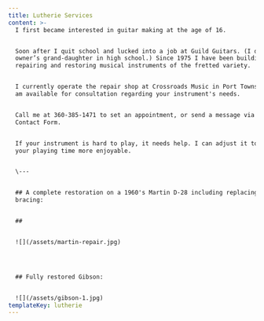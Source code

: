 ```yaml
---
title: Lutherie Services
content: >-
  I first became interested in guitar making at the age of 16.


  Soon after I quit school and lucked into a job at Guild Guitars. (I dated the
  owner’s grand-daughter in high school.) Since 1975 I have been building,
  repairing and restoring musical instruments of the fretted variety.


  I currently operate the repair shop at Crossroads Music in Port Townsend and
  am available for consultation regarding your instrument's needs.


  Call me at 360-385-1471 to set an appointment, or send a message via the
  Contact Form.


  If your instrument is hard to play, it needs help. I can adjust it to make
  your playing time more enjoyable.


  \---


  ## A complete restoration on a 1960's Martin D-28 including replacing the X
  bracing:


  ## 


  ![](/assets/martin-repair.jpg)




  ## Fully restored Gibson:


  ![](/assets/gibson-1.jpg)
templateKey: lutherie
---
```

